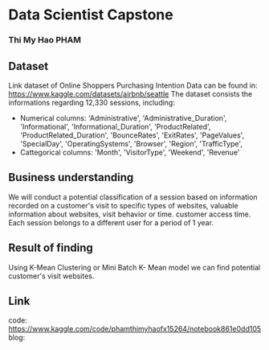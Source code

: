 # Data Scientist Capstone
### Thi My Hao PHAM


## Dataset

Link dataset of Online Shoppers Purchasing Intention Data can be found in: https://www.kaggle.com/datasets/airbnb/seattle
The dataset consists the informations regarding 12,330 sessions, including:
- Numerical columns:
  'Administrative',
   'Administrative_Duration',
   'Informational',
   'Informational_Duration',
   'ProductRelated',
   'ProductRelated_Duration',
   'BounceRates',
   'ExitRates',
   'PageValues',
   'SpecialDay',
   'OperatingSystems',
   'Browser',
   'Region',
   'TrafficType',
 - Cattegorical columns: 'Month', 'VisitorType', 'Weekend', 'Revenue'


## Business understanding

We will conduct a potential classification of a session based on information recorded on a customer's visit to specific types of websites, valuable information about websites, visit behavior or time. customer access time. Each session belongs to a different user for a period of 1 year.


## Result of finding

Using K-Mean Clustering or Mini Batch K- Mean model we can find potential customer's visit websites.

## Link
code: https://www.kaggle.com/code/phamthimyhaofx15264/notebook861e0dd105
blog: 
